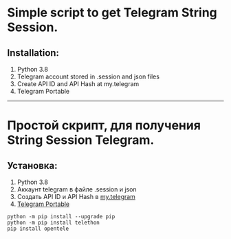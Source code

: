 # Simple script to get Telegram String Session.

## Installation:
1) Python 3.8
2) Telegram account stored in .session and json files
3) Create API ID and API Hash at my.telegram
4) Telegram Portable
______________________________________________________________________________

# Простой скрипт, для получения String Session Telegram.

## Установка:
1) Python 3.8
2) Аккаунт telegram в файле .session и json
3) Создать API ID и API Hash в [my.telegram](https://my.telegram.org)
4) [Telegram Portable](https://telegram.org/dl/desktop/win64_portable)


```shell
python -m pip install --upgrade pip
python -m pip install telethon
pip install opentele
